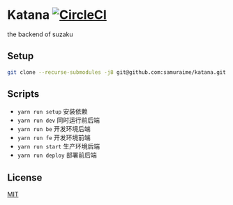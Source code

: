 # Katana [![CircleCI](https://circleci.com/gh/samuraime/katana.svg?style=shield)](https://circleci.com/gh/samuraime/katana)

the backend of suzaku

## Setup

  ```sh
  git clone --recurse-submodules -j8 git@github.com:samuraime/katana.git
  ```

## Scripts

  - `yarn run setup` 安装依赖
  - `yarn run dev` 同时运行前后端
  - `yarn run be` 开发环境后端
  - `yarn run fe` 开发环境前端
  - `yarn run start` 生产环境后端
  - `yarn run deploy` 部署前后端

## License

[MIT](./LICENSE)
